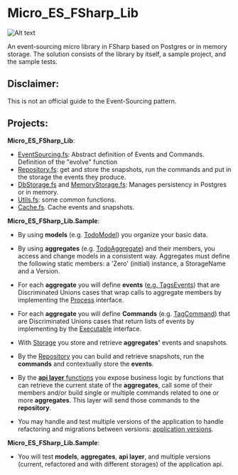 # Micro_ES_FSharp_Lib


![Alt text](https://www.bing.com/images/create/stylized-cartoon-scarf-logo-with-straight-traits-r/6483042c6161480a95f20feeacb4757d?id=zS%2b0qRqZrwz818B4jGv5ng%3d%3d&view=detailv2&idpp=genimg&FORM=GCRIDP&mode=overlay "Sharpino")
    


An event-sourcing micro library in FSharp based on Postgres or in memory storage. The solution consists of the library by itself, a sample project, and the sample tests.

## Disclaimer: 
This is not an official guide to the Event-Sourcing pattern. 

## Projects:


__Micro_ES_FSharp_Lib__:

- [EventSourcing.fs](Micro_ES_FSharp_Lib/EventSourcing.fs): Abstract definition of Events and Commands. Definition of the "evolve" function
- [Repository.fs](Micro_ES_FSharp_Lib/Repository.fs): get and store the snapshots, run the commands and put in the storage the events they produce.
- [DbStorage.fs](Micro_ES_FSharp_Lib/DbStorage.fs) and [MemoryStorage.fs](Micro_ES_FSharp_Lib/MemoryStorage.fs): Manages persistency in Postgres or in memory. 
- [Utils.fs](Micro_ES_FSharp_Lib/Utils.fs): some common functions.
- [Cache.fs](Micro_ES_FSharp_Lib/Cache.fs). Cache events and snapshots.


__Micro_ES_FSharp_Lib.Sample__:


- By using __models__ (e.g. [TodoModel](Micro_ES_FSharp_Lib.Sample/models/TodosModel.fs)) you organize your basic data.
- By using  __aggregates__ (e.g. [TodoAggregate](Micro_ES_FSharp_Lib.Sample/aggregates/Todos/Aggregate.fs)) and their members, you access and change models in a consistent way. Aggregates must define the following static members: a 'Zero' (initial) instance, a StorageName and a Version. 

- For each __aggregate__ you will define __events__ ([e.g. TagsEvents](Micro_ES_FSharp_Lib.Sample/aggregates/Tags/Events.fs)) that are Discriminated Unions cases that wrap calls to aggregate members by implementing the [Process](Micro_ES_FSharp_Lib/EventSourcing.fs) interface. 
- For each __aggregate__ you will define __Commands__ (e.g. [TagCommand](Micro_ES_FSharp_Lib.Sample/aggregates/Tags/Commands.fs)) that are Discriminated Unions cases that return lists of events by implementing by the [Executable](Micro_ES_FSharp_Lib/EventSourcing.fs) interface.
- With [Storage](Micro_ES_FSharp_Lib/DbStorage.fs) you store and retrieve __aggregates'__ events and snapshots.
- By the [Repository](Micro_ES_FSharp_Lib/Repository.fs) you can build and retrieve snapshots, run the __commands__ and contextually store the __events__.
- By the [__api layer__ functions](Micro_ES_FSharp_Lib.Sample/App.fs) you expose business logic by functions that can retrieve the current state of the __aggregates__, call some of their members and/or build single or multiple commands related to one or more  __aggregates__. This layer will send those commands to the __repository__. 
- You may handle and test multiple versions of the application to handle refactoring and migrations between versions: [application versions](Micro_ES_FSharp_Lib.Sample/AppVersions.fs). 


__Micro_ES_FSharp_Lib.Sample__:
- You will test __models__, __aggregates__, __api layer__, and multiple versions (current, refactored and with different storages) of the application api. 


